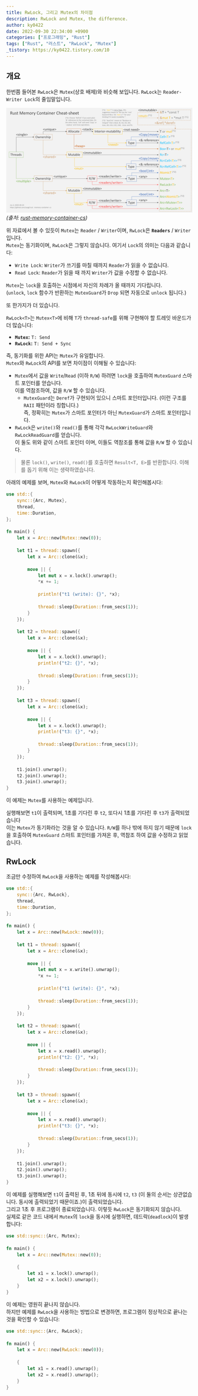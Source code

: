 ```yaml
---
title: RwLock, 그리고 Mutex의 차이점
description: RwLock and Mutex, the difference.
author: ky0422
date: 2022-09-30 22:34:00 +0900
categories: ["프로그래밍", "Rust"]
tags: ["Rust", "러스트", "RwLock", "Mutex"]
_tistory: https://ky0422.tistory.com/10
---
```


## 개요

한번쯤 들어본 `RwLock`은 `Mutex`(상호 배제)와 비슷해 보입니다. `RwLock`는 `Reader-Writer Lock`의 줄임말입니다.

![Rust Memory](/assets/img/2022-09-30-rwlock-and-mutex-the-difference/rust-mem.png)
_(출처: [rust-memory-container-cs](https://github.com/usagi/rust-memory-container-cs))_

위 자료에서 볼 수 있듯이 `Mutex`는 `Reader` / `Writer`이며, `RwLock`은 **`Readers`** / `Writer` 입니다.  
`Mutex`는 동기화이며, `RwLock`은 그렇지 않습니다. 여기서 `Lock`의 의미는 다음과 같습니다:

- `Write Lock`: `Writer`가 쓰기를 마칠 때까지 `Reader`가 읽을 수 없습니다.
- `Read Lock`: `Reader`가 읽을 때 까지 `Writer`가 값을 수정할 수 없습니다.

`Mutex`는 `lock`을 호출하는 시점에서 자신의 차례가 올 때까지 기다립니다.  
(`unlock`, `lock` 함수가 반환하는 `MutexGuard`가 `Drop` 되면 자동으로 `unlock` 됩니다.)

또 한가지가 더 있습니다.

`RwLock<T>`는 `Mutex<T>`에 비해 `T`가 `thread-safe`를 위해 구현해야 할 트레잇 바운드가 더 많습니다:

- **`Mutex`:** `T: Send`
- **`RwLock`:** `T: Send + Sync`

즉, 동기화를 위한 API는 `Mutex`가 유일합니다.  
`Mutex`와 `RwLock`의 API를 보면 차이점이 이해될 수 있습니다:

- `Mutex`에서 값을 `Write`/`Read` (이하 `R/W`) 하려면 `lock`을 호출하여 `MutexGuard` 스마트 포인터를 얻습니다.  
  이를 역참조하여, 값을 `R/W` 할 수 있습니다.
  - `MutexGuard`는 `Deref`가 구현되어 있으니 스마트 포인터입니다. (이런 구조를 `RAII` 패턴이라 칭합니다.)  
    즉, 정확히는 `Mutex`가 스마트 포인터가 아닌 `MutexGuard`가 스마트 포인터입니다.
- `RwLock`은 `write()`와 `read()`를 통해 각각 `RwLockWriteGuard`와 `RwLockReadGuard`를 얻습니다.  
  이 둘도 위와 같이 스마트 포인터 이며, 이들도 역참조를 통해 값을 `R/W` 할 수 있습니다.

> 물론 `lock()`, `write()`, `read()`를 호출하면 `Result<T, E>`를 반환합니다. 이해를 돕기 위해 이는 생략하였습니다.

아래의 예제를 보며, `Mutex`와 `RwLock`이 어떻게 작동하는지 확인해봅시다:

```rust
use std::{
    sync::{Arc, Mutex},
    thread,
    time::Duration,
};

fn main() {
    let x = Arc::new(Mutex::new(0));

    let t1 = thread::spawn({
        let x = Arc::clone(&x);

        move || {
            let mut x = x.lock().unwrap();
            *x += 1;

            println!("t1 (write): {}", *x);

            thread::sleep(Duration::from_secs(1));
        }
    });

    let t2 = thread::spawn({
        let x = Arc::clone(&x);

        move || {
            let x = x.lock().unwrap();
            println!("t2: {}", *x);

            thread::sleep(Duration::from_secs(1));
        }
    });

    let t3 = thread::spawn({
        let x = Arc::clone(&x);

        move || {
            let x = x.lock().unwrap();
            println!("t3: {}", *x);

            thread::sleep(Duration::from_secs(1));
        }
    });

    t1.join().unwrap();
    t2.join().unwrap();
    t3.join().unwrap();
}
```

이 예제는 `Mutex`를 사용하는 예제입니다.

실행해보면 `t1`이 출력되며, 1초를 기다린 후 `t2`, 또다시 1초를 기다린 후 `t3`가 출력되었습니다  
이는 `Mutex`가 동기화라는 것을 알 수 있습니다. `R/W`를 하나 밖에 하지 않기 때문에 `lock`을 호출하여 `MutexGuard` 스마트 포인터를 가져온 후, 역참조 하여 값을 수정하고 읽었습니다.

## RwLock

조금만 수정하여 `RwLock`을 사용하는 예제를 작성해봅시다:

```rust
use std::{
    sync::{Arc, RwLock},
    thread,
    time::Duration,
};

fn main() {
    let x = Arc::new(RwLock::new(0));

    let t1 = thread::spawn({
        let x = Arc::clone(&x);

        move || {
            let mut x = x.write().unwrap();
            *x += 1;

            println!("t1 (write): {}", *x);

            thread::sleep(Duration::from_secs(1));
        }
    });

    let t2 = thread::spawn({
        let x = Arc::clone(&x);

        move || {
            let x = x.read().unwrap();
            println!("t2: {}", *x);

            thread::sleep(Duration::from_secs(1));
        }
    });

    let t3 = thread::spawn({
        let x = Arc::clone(&x);

        move || {
            let x = x.read().unwrap();
            println!("t3: {}", *x);

            thread::sleep(Duration::from_secs(1));
        }
    });

    t1.join().unwrap();
    t2.join().unwrap();
    t3.join().unwrap();
}
```

이 예제를 실행해보면 `t1`이 출력된 후, 1초 뒤에 동시에 `t2`, `t3` (이 둘의 순서는 상관없습니다. 동시에 출력되었기 때문이죠.)이 출력되었습니다.  
그리고 1초 후 프로그램이 종료되었습니다. 이렇듯 `RwLock`은 동기화되지 않습니다.  
실제로 같은 코드 내에서 `Mutex`의 `lock`을 동시에 실행하면, 데드락(`deadlock`)이 발생합니다:

```rust
use std::sync::{Arc, Mutex};

fn main() {
    let x = Arc::new(Mutex::new(0));

    {
        let x1 = x.lock().unwrap();
        let x2 = x.lock().unwrap();
    }
}
```

이 예제는 영원히 끝나지 않습니다.  
하지만 예제를 `RwLock`을 사용하는 방법으로 변경하면, 프로그램이 정상적으로 끝나는 것을 확인할 수 있습니다:

```rust
use std::sync::{Arc, RwLock};

fn main() {
    let x = Arc::new(RwLock::new(0));

    {
        let x1 = x.read().unwrap();
        let x2 = x.read().unwrap();
    }
}
```
